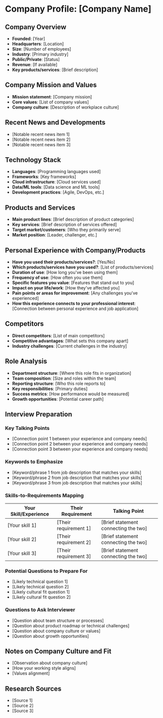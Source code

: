 # Company Profile: [Company Name]

## Company Overview
- **Founded**: [Year]
- **Headquarters**: [Location]
- **Size**: [Number of employees]
- **Industry**: [Primary industry]
- **Public/Private**: [Status]
- **Revenue**: [If available]
- **Key products/services**: [Brief description]

## Company Mission and Values
- **Mission statement**: [Company mission]
- **Core values**: [List of company values]
- **Company culture**: [Description of workplace culture]

## Recent News and Developments
- [Notable recent news item 1]
- [Notable recent news item 2]
- [Notable recent news item 3]

## Technology Stack
- **Languages**: [Programming languages used]
- **Frameworks**: [Key frameworks]
- **Cloud infrastructure**: [Cloud services used]
- **Data/ML tools**: [Data science and ML tools]
- **Development practices**: [Agile, DevOps, etc.]

## Products and Services
- **Main product lines**: [Brief description of product categories]
- **Key services**: [Brief description of services offered]
- **Target market/customers**: [Who they primarily serve]
- **Market position**: [Leader, challenger, etc.]

## Personal Experience with Company/Products
- **Have you used their products/services?**: [Yes/No]
- **Which products/services have you used?**: [List of products/services]
- **Duration of use**: [How long you've been using them]
- **Frequency of use**: [How often you use them]
- **Specific features you value**: [Features that stand out to you]
- **Impact on your life/work**: [How they've affected you]
- **Pain points or areas for improvement**: [Any challenges you've experienced]
- **How this experience connects to your professional interest**: [Connection between personal experience and job application]

## Competitors
- **Direct competitors**: [List of main competitors]
- **Competitive advantages**: [What sets this company apart]
- **Industry challenges**: [Current challenges in the industry]

## Role Analysis
- **Department structure**: [Where this role fits in organization]
- **Team composition**: [Size and roles within the team]
- **Reporting structure**: [Who this role reports to]
- **Key responsibilities**: [Primary duties]
- **Success metrics**: [How performance would be measured]
- **Growth opportunities**: [Potential career path]

## Interview Preparation
### Key Talking Points
- [Connection point 1 between your experience and company needs]
- [Connection point 2 between your experience and company needs]
- [Connection point 3 between your experience and company needs]

### Keywords to Emphasize
- [Keyword/phrase 1 from job description that matches your skills]
- [Keyword/phrase 2 from job description that matches your skills]
- [Keyword/phrase 3 from job description that matches your skills]

### Skills-to-Requirements Mapping
| Your Skill/Experience | Their Requirement | Talking Point |
|----------------------|-------------------|---------------|
| [Your skill 1] | [Their requirement 1] | [Brief statement connecting the two] |
| [Your skill 2] | [Their requirement 2] | [Brief statement connecting the two] |
| [Your skill 3] | [Their requirement 3] | [Brief statement connecting the two] |

### Potential Questions to Prepare For
- [Likely technical question 1]
- [Likely technical question 2]
- [Likely cultural fit question 1]
- [Likely cultural fit question 2]

### Questions to Ask Interviewer
- [Question about team structure or processes]
- [Question about product roadmap or technical challenges]
- [Question about company culture or values]
- [Question about growth opportunities]

## Notes on Company Culture and Fit
- [Observation about company culture]
- [How your working style aligns]
- [Values alignment]

## Research Sources
- [Source 1]
- [Source 2]
- [Source 3]